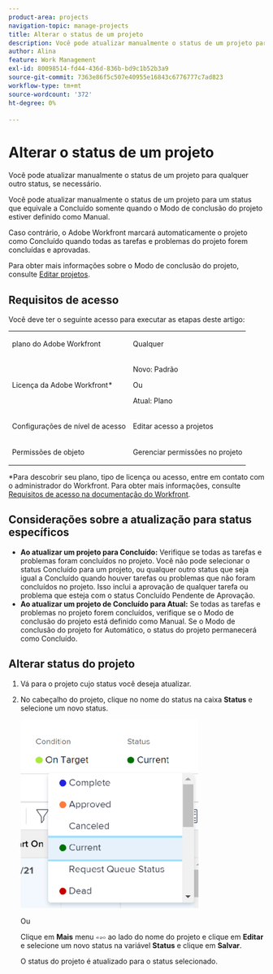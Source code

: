 ```yaml
---
product-area: projects
navigation-topic: manage-projects
title: Alterar o status de um projeto
description: Você pode atualizar manualmente o status de um projeto para qualquer outro status, se necessário. Você pode atualizar manualmente o status de um projeto para um status que equivale a Concluído somente quando o Modo de conclusão do projeto estiver definido como Manual.
author: Alina
feature: Work Management
exl-id: 80098514-fd44-436d-836b-bd9c1b52b3a9
source-git-commit: 7363e86f5c507e40955e16843c6776777c7ad823
workflow-type: tm+mt
source-wordcount: '372'
ht-degree: 0%

---
```


# Alterar o status de um projeto

<!--Audited: 02/2024-->

Você pode atualizar manualmente o status de um projeto para qualquer outro status, se necessário.

Você pode atualizar manualmente o status de um projeto para um status que equivale a Concluído somente quando o Modo de conclusão do projeto estiver definido como Manual.

Caso contrário, o Adobe Workfront marcará automaticamente o projeto como Concluído quando todas as tarefas e problemas do projeto forem concluídas e aprovadas.

Para obter mais informações sobre o Modo de conclusão do projeto, consulte [Editar projetos](/help/quicksilver/manage-work/projects/manage-projects/edit-projects.md).

## Requisitos de acesso

Você deve ter o seguinte acesso para executar as etapas deste artigo:

<table style="table-layout:auto"> 
 <col> 
 <col> 
 <tbody> 
  <tr> 
   <td role="rowheader">plano do Adobe Workfront</td> 
   <td> <p>Qualquer</p> </td> 
  </tr> 
  <tr> 
   <td role="rowheader">Licença da Adobe Workfront*</td> 
   <td> <p>Novo: Padrão </p> 
   Ou
   <p>Atual: Plano </p>
   </td> 
  </tr> 
  <tr> 
   <td role="rowheader">Configurações de nível de acesso</td> 
   <td> <p>Editar acesso a projetos</p> </td> 
  </tr> 
  <tr> 
   <td role="rowheader">Permissões de objeto</td> 
   <td> <p>Gerenciar permissões no projeto</p> </td> 
  </tr> 
 </tbody> 
</table>

&#42;Para descobrir seu plano, tipo de licença ou acesso, entre em contato com o administrador do Workfront. Para obter mais informações, consulte [Requisitos de acesso na documentação do Workfront](/help/quicksilver/administration-and-setup/add-users/access-levels-and-object-permissions/access-level-requirements-in-documentation.md).

## Considerações sobre a atualização para status específicos

* **Ao atualizar um projeto para Concluído:** Verifique se todas as tarefas e problemas foram concluídos no projeto. Você não pode selecionar o status Concluído para um projeto, ou qualquer outro status que seja igual a Concluído quando houver tarefas ou problemas que não foram concluídos no projeto. Isso inclui a aprovação de qualquer tarefa ou problema que esteja com o status Concluído Pendente de Aprovação.
* **Ao atualizar um projeto de Concluído para Atual:** Se todas as tarefas e problemas no projeto forem concluídos, verifique se o Modo de conclusão do projeto está definido como Manual. Se o Modo de conclusão do projeto for Automático, o status do projeto permanecerá como Concluído.

## Alterar status do projeto

1. Vá para o projeto cujo status você deseja atualizar.
1. No cabeçalho do projeto, clique no nome do status na caixa **Status** e selecione um novo status.

   ![](assets/change-project-status-in-header-drop-down-nwe-350x371.png)

   Ou

   Clique em **Mais** menu ![](assets/qs-more-menu.png) ao lado do nome do projeto e clique em **Editar** e selecione um novo status na variável **Status** e clique em **Salvar**.

   O status do projeto é atualizado para o status selecionado.

